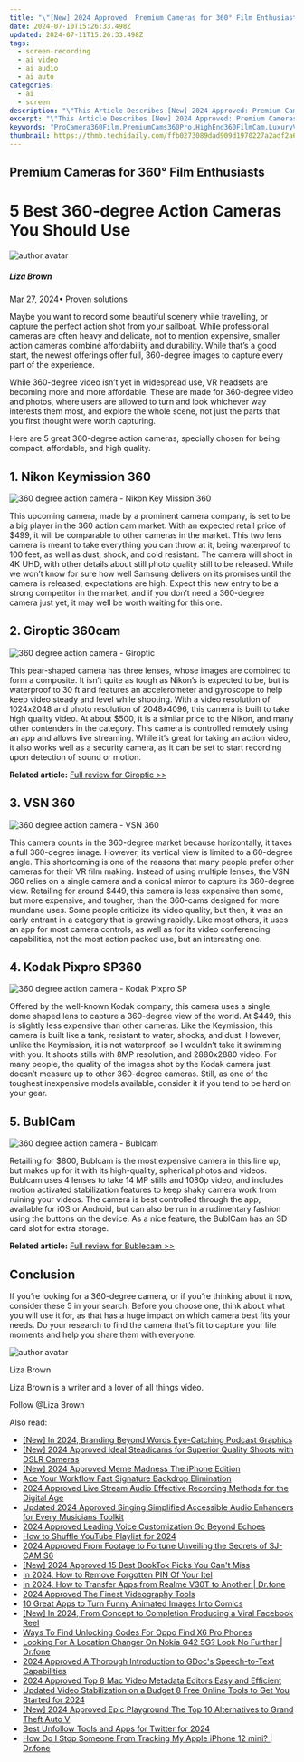 ```yaml
---
title: "\"[New] 2024 Approved  Premium Cameras for 360° Film Enthusiasts\""
date: 2024-07-10T15:26:33.498Z
updated: 2024-07-11T15:26:33.498Z
tags: 
  - screen-recording
  - ai video
  - ai audio
  - ai auto
categories: 
  - ai
  - screen
description: "\"This Article Describes [New] 2024 Approved: Premium Cameras for 360° Film Enthusiasts\""
excerpt: "\"This Article Describes [New] 2024 Approved: Premium Cameras for 360° Film Enthusiasts\""
keywords: "ProCamera360Film,PremiumCams360Pro,HighEnd360FilmCam,LuxuryVRFilmCameras,TopQuality360FilmGear,Elite360FilmCameras,Ultimate360CinemaTools"
thumbnail: https://thmb.techidaily.com/ffb0273089dad909d1970227a2adf2a6505fbce5d7b047cb362f211ef1496185.jpg
---
```


## Premium Cameras for 360° Film Enthusiasts

# 5 Best 360-degree Action Cameras You Should Use

![author avatar](https://lh5.googleusercontent.com/-AIMmjowaFs4/AAAAAAAAAAI/AAAAAAAAABc/Y5UmwDaI7HU/s250-c-k/photo.jpg)

##### Liza Brown

 Mar 27, 2024• Proven solutions

Maybe you want to record some beautiful scenery while travelling, or capture the perfect action shot from your sailboat. While professional cameras are often heavy and delicate, not to mention expensive, smaller action cameras combine affordability and durability. While that’s a good start, the newest offerings offer full, 360-degree images to capture every part of the experience.

While 360-degree video isn’t yet in widespread use, VR headsets are becoming more and more affordable. These are made for 360-degree video and photos, where users are allowed to turn and look whichever way interests them most, and explore the whole scene, not just the parts that you first thought were worth capturing.

Here are 5 great 360-degree action cameras, specially chosen for being compact, affordable, and high quality.

## 1\. Nikon Keymission 360

![360 degree action camera - Nikon Key Mission 360](https://images.wondershare.com/filmora/article-images/360-action-camera-nikon-keymission.jpg)

This upcoming camera, made by a prominent camera company, is set to be a big player in the 360 action cam market. With an expected retail price of $499, it will be comparable to other cameras in the market. This two lens camera is meant to take everything you can throw at it, being waterproof to 100 feet, as well as dust, shock, and cold resistant. The camera will shoot in 4K UHD, with other details about still photo quality still to be released. While we won’t know for sure how well Samsung delivers on its promises until the camera is released, expectations are high. Expect this new entry to be a strong competitor in the market, and if you don’t need a 360-degree camera just yet, it may well be worth waiting for this one.

## 2\. Giroptic 360cam

![360 degree action camera - Giroptic](https://images.wondershare.com/filmora/article-images/affordable-360-camera-giroptic.jpg)

This pear-shaped camera has three lenses, whose images are combined to form a composite. It isn’t quite as tough as Nikon’s is expected to be, but is waterproof to 30 ft and features an accelerometer and gyroscope to help keep video steady and level while shooting. With a video resolution of 1024x2048 and photo resolution of 2048x4096, this camera is built to take high quality video. At about $500, it is a similar price to the Nikon, and many other contenders in the category. This camera is controlled remotely using an app and allows live streaming. While it’s great for taking an action video, it also works well as a security camera, as it can be set to start recording upon detection of sound or motion.

**Related article:** [Full review for Giroptic >>](https://tools.techidaily.com/wondershare/filmora/download/)

## 3\. VSN 360

![360 degree action camera - VSN 360](https://images.wondershare.com/filmora/article-images/360-action-camera-vsn.jpg)

This camera counts in the 360-degree market because horizontally, it takes a full 360-degree image. However, its vertical view is limited to a 60-degree angle. This shortcoming is one of the reasons that many people prefer other cameras for their VR film making. Instead of using multiple lenses, the VSN 360 relies on a single camera and a conical mirror to capture its 360-degree view. Retailing for around $449, this camera is less expensive than some, but more expensive, and tougher, than the 360-cams designed for more mundane uses. Some people criticize its video quality, but then, it was an early entrant in a category that is growing rapidly. Like most others, it uses an app for most camera controls, as well as for its video conferencing capabilities, not the most action packed use, but an interesting one.

## 4\. Kodak Pixpro SP360

![360 degree action camera - Kodak Pixpro SP](https://images.wondershare.com/filmora/article-images/360-action-camera-kodak-pixpro-sp360.jpg)

Offered by the well-known Kodak company, this camera uses a single, dome shaped lens to capture a 360-degree view of the world. At $449, this is slightly less expensive than other cameras. Like the Keymission, this camera is built like a tank, resistant to water, shocks, and dust. However, unlike the Keymission, it is not waterproof, so I wouldn’t take it swimming with you. It shoots stills with 8MP resolution, and 2880x2880 video. For many people, the quality of the images shot by the Kodak camera just doesn’t measure up to other 360-degree cameras. Still, as one of the toughest inexpensive models available, consider it if you tend to be hard on your gear.

## 5\. BublCam

![360 degree action camera - Bublcam](https://images.wondershare.com/filmora/article-images/affordable-360-camera-bublcam.png)

Retailing for $800, Bublcam is the most expensive camera in this line up, but makes up for it with its high-quality, spherical photos and videos. Bublcam uses 4 lenses to take 14 MP stills and 1080p video, and includes motion activated stabilization features to keep shaky camera work from ruining your videos. The camera is best controlled through the app, available for iOS or Android, but can also be run in a rudimentary fashion using the buttons on the device. As a nice feature, the BublCam has an SD card slot for extra storage.

**Related article:** [Full review for Bublecam >>](https://tools.techidaily.com/wondershare/filmora/download/)

## Conclusion

If you’re looking for a 360-degree camera, or if you’re thinking about it now, consider these 5 in your search. Before you choose one, think about what you will use it for, as that has a huge impact on which camera best fits your needs. Do your research to find the camera that’s fit to capture your life moments and help you share them with everyone.

![author avatar](https://lh5.googleusercontent.com/-AIMmjowaFs4/AAAAAAAAAAI/AAAAAAAAABc/Y5UmwDaI7HU/s250-c-k/photo.jpg)

Liza Brown

Liza Brown is a writer and a lover of all things video.

Follow @Liza Brown


<ins class="adsbygoogle"
     style="display:block"
     data-ad-format="autorelaxed"
     data-ad-client="ca-pub-7571918770474297"
     data-ad-slot="1223367746"></ins>



<ins class="adsbygoogle"
     style="display:block"
     data-ad-client="ca-pub-7571918770474297"
     data-ad-slot="8358498916"
     data-ad-format="auto"
     data-full-width-responsive="true"></ins>




<span class="atpl-alsoreadstyle">Also read:</span>
<div><ul>
<li><a href="https://article-files.techidaily.com/new-in-2024-branding-beyond-words-eye-catching-podcast-graphics/"><u>[New] In 2024, Branding Beyond Words  Eye-Catching Podcast Graphics</u></a></li>
<li><a href="https://article-files.techidaily.com/new-2024-approved-ideal-steadicams-for-superior-quality-shoots-with-dslr-cameras/"><u>[New] 2024 Approved  Ideal Steadicams for Superior Quality Shoots with DSLR Cameras</u></a></li>
<li><a href="https://article-files.techidaily.com/new-2024-approved-meme-madness-the-iphone-edition/"><u>[New] 2024 Approved  Meme Madness  The iPhone Edition</u></a></li>
<li><a href="https://article-files.techidaily.com/ace-your-workflow-fast-signature-backdrop-elimination/"><u>Ace Your Workflow  Fast Signature Backdrop Elimination</u></a></li>
<li><a href="https://screen-recording.techidaily.com/2024-approved-live-stream-audio-effective-recording-methods-for-the-digital-age/"><u>2024 Approved  Live Stream Audio  Effective Recording Methods for the Digital Age</u></a></li>
<li><a href="https://audio-shaping.techidaily.com/updated-2024-approved-singing-simplified-accessible-audio-enhancers-for-every-musicians-toolkit/"><u>Updated 2024 Approved Singing Simplified Accessible Audio Enhancers for Every Musicians Toolkit</u></a></li>
<li><a href="https://extra-skills.techidaily.com/2024-approved-leading-voice-customization-go-beyond-echoes/"><u>2024 Approved  Leading Voice Customization  Go Beyond Echoes</u></a></li>
<li><a href="https://youtube-stream.techidaily.com/how-to-shuffle-youtube-playlist-for-2024/"><u>How to Shuffle YouTube Playlist for 2024</u></a></li>
<li><a href="https://some-knowledge.techidaily.com/2024-approved-from-footage-to-fortune-unveiling-the-secrets-of-sj-cam-s6/"><u>2024 Approved  From Footage to Fortune  Unveiling the Secrets of SJ-CAM S6</u></a></li>
<li><a href="https://tiktok-videos.techidaily.com/new-2024-approved-15-best-booktok-picks-you-cant-miss/"><u>[New] 2024 Approved  15 Best BookTok Picks You Can't Miss</u></a></li>
<li><a href="https://unlock-android.techidaily.com/in-2024-how-to-remove-forgotten-pin-of-your-itel-by-drfone-android/"><u>In 2024, How to Remove Forgotten PIN Of Your Itel</u></a></li>
<li><a href="https://android-transfer.techidaily.com/in-2024-how-to-transfer-apps-from-realme-v30t-to-another-drfone-by-drfone-transfer-from-android-transfer-from-android/"><u>In 2024, How to Transfer Apps from Realme V30T to Another | Dr.fone</u></a></li>
<li><a href="https://article-knowledge.techidaily.com/2024-approved-the-finest-videography-tools/"><u>2024 Approved  The Finest Videography Tools</u></a></li>
<li><a href="https://animation-videos.techidaily.com/10-great-apps-to-turn-funny-animated-images-into-comics/"><u>10 Great Apps to Turn Funny Animated Images Into Comics</u></a></li>
<li><a href="https://facebook-video-content.techidaily.com/new-in-2024-from-concept-to-completion-producing-a-viral-facebook-reel/"><u>[New] In 2024, From Concept to Completion  Producing a Viral Facebook Reel</u></a></li>
<li><a href="https://sim-unlock.techidaily.com/ways-to-find-unlocking-codes-for-oppo-find-x6-pro-phones-by-drfone-android/"><u>Ways To Find Unlocking Codes For Oppo Find X6 Pro Phones</u></a></li>
<li><a href="https://fake-location.techidaily.com/looking-for-a-location-changer-on-nokia-g42-5g-look-no-further-drfone-by-drfone-virtual-android/"><u>Looking For A Location Changer On Nokia G42 5G? Look No Further | Dr.fone</u></a></li>
<li><a href="https://extra-resources.techidaily.com/2024-approved-a-thorough-introduction-to-gdocs-speech-to-text-capabilities/"><u>2024 Approved  A Thorough Introduction to GDoc's Speech-to-Text Capabilities</u></a></li>
<li><a href="https://smart-video-creator.techidaily.com/2024-approved-top-8-mac-video-metadata-editors-easy-and-efficient/"><u>2024 Approved Top 8 Mac Video Metadata Editors Easy and Efficient</u></a></li>
<li><a href="https://ai-video-apps.techidaily.com/updated-video-stabilization-on-a-budget-8-free-online-tools-to-get-you-started-for-2024/"><u>Updated Video Stabilization on a Budget 8 Free Online Tools to Get You Started for 2024</u></a></li>
<li><a href="https://video-capture.techidaily.com/new-2024-approved-epic-playground-the-top-10-alternatives-to-grand-theft-auto-v/"><u>[New] 2024 Approved  Epic Playground  The Top 10 Alternatives to Grand Theft Auto V</u></a></li>
<li><a href="https://twitter-videos.techidaily.com/best-unfollow-tools-and-apps-for-twitter-for-2024/"><u>Best Unfollow Tools and Apps for Twitter for 2024</u></a></li>
<li><a href="https://ios-location-track.techidaily.com/how-do-i-stop-someone-from-tracking-my-apple-iphone-12-mini-drfone-by-drfone-virtual-ios/"><u>How Do I Stop Someone From Tracking My Apple iPhone 12 mini? | Dr.fone</u></a></li>
</ul></div>
